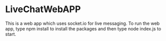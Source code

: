 # LiveChatWebAPP
 
This is a web app which uses socket.io for live messaging. To run the web app, type npm install to install the packages and then type node index.js to start.
